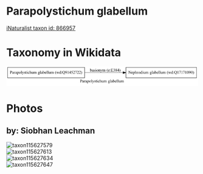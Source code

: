 
Parapolystichum glabellum
=========================
  
[iNaturalist taxon id: 866957](https://www.inaturalist.org/taxa/866957)
# Taxonomy in Wikidata
  
![Parapolystichum glabellum](../wikidata_schemas/Parapolystichum_glabellum.gv.png)
# Photos

## by: Siobhan Leachman
  
![taxon115627579](https://inaturalist-open-data.s3.amazonaws.com/photos/123884032/medium.jpeg)  
![taxon115627613](https://inaturalist-open-data.s3.amazonaws.com/photos/123884071/medium.jpeg)  
![taxon115627634](https://inaturalist-open-data.s3.amazonaws.com/photos/123884099/medium.jpeg)  
![taxon115627647](https://inaturalist-open-data.s3.amazonaws.com/photos/123884116/medium.jpeg)